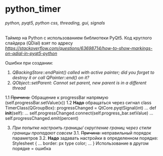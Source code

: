 # python_timer

###### python, pyqt5, python css, threading, gui, signals

Таймер на Python с использованием библиотеки PyQt5. 
Код круглого слайдера (QDial) взят по адресу _https://stackoverflow.com/questions/63698714/how-to-show-markings-on-qdial-in-pyqt5-python_

Ошибки при создании:
1. _QBackingStore::endPaint() called with active painter; did you forget to destroy it or call QPainter::end() on it?_
2. _QObject::setParent: Cannot set parent, new parent is in a different thread_

1.1 ~~Причина:~~ Обращение к progressBar напрямую (self.progressBar.setValue(x))
1.2 **Надо** обращаться через сигнал
class TimerClass(QGroupBox):
progressChanged = QtCore.pyqtSignal(int)
...
  def __init__(self):
...
  self.progressChanged.connect(self.progress_bar.setValue)
...
  self.progressChanged.emit(percent)

3. _При попытке настроить границы/ скругление границ через стили границы пропадают совсем_
3.1. ~~Причина:~~ неправильный порядок параметров
3.2. **Надо** задавать настройки в определенном порядке:
Stylesheet {
...
border: px type color;
... }
Использование в другом порядке = ошибка
